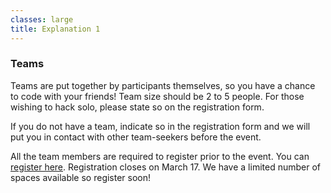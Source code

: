 ```yaml
---
classes: large
title: Explanation 1
---
```


<section markdown="1">

### Teams

Teams are put together by participants themselves, so you have a chance to code with your friends! Team size should be 2 to 5 people. For those wishing to hack solo, please state so on the registration form.

If you do not have a team, indicate so in the registration form and we will put you in contact with other team-seekers before the event.

All the team members are required to register prior to the event. You can [register here](https://goo.gl/forms/67DeV5SXL0Pl24403). Registration closes on March 17. We have a limited number of spaces available so register soon!

</section>
